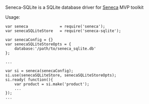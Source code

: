 Seneca-SQLite is a SQLite database driver for [Seneca] MVP toolkit

Usage:

    var seneca              = require('seneca');
    var senecaSQLiteStore   = require('seneca-sqlite');

    var senecaConfig = {}
    var senecaSQLiteStoreOpts = {
        database:'/path/to/seneca_sqlite.db'
    };

    ...

    var si = seneca(senecaConfig);
    si.use(senecaSQLiteStore, senecaSQLiteStoreOpts);
    si.ready( function(){
        var product = si.make('product');
        ...
    });
    ...

[Seneca]: http://senecajs.org/